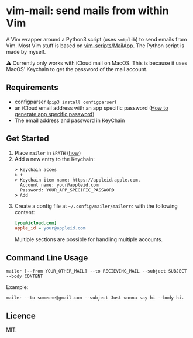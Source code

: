 # vim-mail: send mails from within Vim

A Vim wrapper around a Python3 script (uses `smtplib`) to send emails from
Vim. Most Vim stuff is based on
[vim-scripts/MailApp](https://github.com/vim-scripts/MailApp). The Python
script is made by myself.

:warning: Currently only works with iCloud mail on MacOS. This is because it
uses MacOS' Keychain to get the password of the mail account.

## Requirements
- configparser (`pip3 install configparser`)
- an iCloud email address with an app specific password ([How to generate app
    specific password](imore.com/how-generate-app-specific-passwords-iphone-ipad-mac))
- The email address and password in KeyChain

## Get Started
1. Place `mailer` in `$PATH`
([how](https://stackoverflow.com/questions/20054538/add-a-bash-script-to-path))
2. Add a new entry to the Keychain:
   ```
   > keychain acces
   > +
   > Keychain item name: https://appleid.apple.com,
     Account name: your@appleid.com
     Password: YOUR_APP_SPECIFIC_PASSWORD
   > Add
   ```
3. Create a config file at `~/.config/mailer/mailerrc` with the following
   content:
   ```ini
   [you@icloud.com]
   apple_id = your@appleid.com
   ```
   Multiple sections are possible for handling multiple accounts.

## Command Line Usage
```
mailer [--from YOUR_OTHER_MAIL] --to RECIEVING_MAIL --subject SUBJECT --body CONTENT
```
Example:
```
mailer --to someone@gmail.com --subject Just wanna say hi --body hi.
```

## Licence
MIT.
